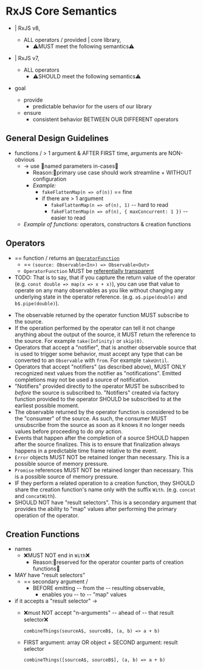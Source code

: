 # RxJS Core Semantics

* | RxJS v8,
  * ALL operators / provided | core library,
    * ⚠️MUST meet the following semantics⚠️
* | RxJS v7,
  * ALL operators
    * ⚠️SHOULD meet the following semantics⚠️

* goal
  * provide
    * predictable behavior for the users of our library
  * ensure
    * consistent behavior BETWEEN OUR DIFFERENT operators

## General Design Guidelines

* functions / > 1 argument & AFTER FIRST time, arguments are NON-obvious
  * -> use 👀named parameters in-cases👀
    * Reason:🧠primary use case should work streamline + WITHOUT configuration
    * _Example:_
      * `fakeFlattenMap(n => of(n))` == fine
      * if there are > 1 argument
        * `fakeFlattenMap(n => of(n), 1)` -- hard to read
        * `fakeFlattenMap(n => of(n), { maxConcurrent: 1 })` -- easier to read
  * _Example of functions:_ operators, constructors & creation functions

## Operators

* == function / returns an [`OperatorFunction`](https://rxjs.dev/api/index/interface/OperatorFunction)
  * == `(source: Observable<In>) => Observable<Out>`
  * `OperatorFunction` MUST be [referentially transparent](https://en.wikipedia.org/wiki/Referential_transparency)
* TODO: That is to say, that if you capture the return value of the operator (e.g. `const double => map(x => x + x)`), you can use that value to operate on any many observables as you like without changing any underlying state in the operator reference. (e.g. `a$.pipe(double)` and `b$.pipe(double)`).
- The observable returned by the operator function MUST subscribe to the source.
- If the operation performed by the operator can tell it not change anything about the output of the source, it MUST return the reference to the source. For example `take(Infinity)` or `skip(0)`.
- Operators that accept a "notifier", that is another observable source that is used to trigger some behavior, must accept any type that can be converted to an `Observable` with `from`. For example `takeUntil`.
- Operators that accept "notifiers" (as described above), MUST ONLY recognized next values from the notifier as "notifications". Emitted completions may not be used a source of notification.
- "Notifiers" provided directly to the operator MUST be subscribed to _before_ the source is subscribed to. "Notifiers" created via factory function provided to the operator SHOULD be subscribed to at the earliest possible moment.
- The observable returned by the operator function is considered to be the "consumer" of the source. As such, the consumer MUST unsubscribe from the source as soon as it knows it no longer needs values before proceeding to do _any_ action.
- Events that happen after the completion of a source SHOULD happen after the source finalizes. This is to ensure that finalization always happens in a predictable time frame relative to the event.
- `Error` objects MUST NOT be retained longer than necessary. This is a possible source of memory pressure.
- `Promise` references MUST NOT be retained longer than necessary. This is a possible source of memory pressure.
- IF they perform a related operation to a creation function, they SHOULD share the creation function's name only with the suffix `With`. (e.g. `concat` and `concatWith`).
- SHOULD NOT have "result selectors". This is a secondary argument that provides the ability to "map" values after performing the primary operation of the operator.

## Creation Functions

- names
  - ❌MUST NOT end in `With`❌
    - Reason:🧠reserved for the operator counter parts of creation functions🧠
- MAY have "result selectors"
  - == secondary argument /
    - BEFORE emitting -- from the -- resulting observable,
      - enables you -- to -- "map" values
- if it accepts a "result selector" ->
  - ❌must NOT accept "n-arguments" -- ahead of -- that result selector❌

    ```
    combineThings(sourceA$, sourceB$, (a, b) => a + b)
    ```

  - FIRST argument: array OR object + SECOND argument: result selector

    ```
    combineThings([sourceA$, sourceB$], (a, b) => a + b)
    ```

